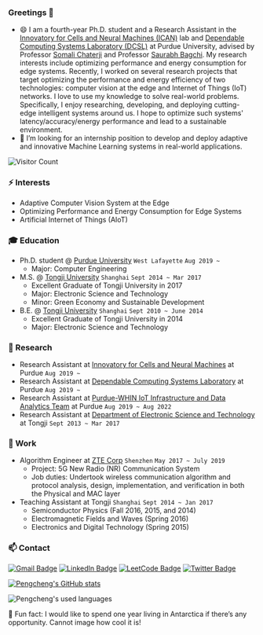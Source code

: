 ### Greetings 👋
<!-- **ChulanZhang/ChulanZhang** is a ✨ _special_ ✨ repository because its `README.md` (this file) appears on your GitHub profile. -->
<!-- Here are some ideas to get you started: -->

- 😄 I am a fourth-year Ph.D. student and a Research Assistant in the [Innovatory for Cells and Neural Machines (ICAN)](https://schaterji.io/research/) lab and [Dependable Computing Systems Laboratory (DCSL)](https://engineering.purdue.edu/dcsl/) at Purdue University, advised by Professor [Somali Chaterji](https://schaterji.io/) and Professor [Saurabh Bagchi](https://bagchi.github.io/). My research interests include optimizing performance and energy consumption for edge systems. Recently, I worked on several research projects that target optimizing the performance and energy efficiency of two technologies: computer vision at the edge and Internet of Things (IoT) networks. I love to use my knowledge to solve real-world problems. Specifically, I enjoy researching, developing, and deploying cutting-edge intelligent systems around us. I hope to optimize such systems' latency/accuracy/energy performance and lead to a sustainable environment.
- 🔭 I’m looking for an internship position to develop and deploy adaptive and innovative Machine Learning systems in real-world applications.

![Visitor Count](https://profile-counter.glitch.me/ChulanZhang/count.svg)

### ⚡ Interests
- Adaptive Computer Vision System at the Edge
- Optimizing Performance and Energy Consumption for Edge Systems
- Artificial Internet of Things (AIoT)

### :mortar_board: Education
- Ph.D. student @ [Purdue University](https://www.purdue.edu/) `West Lafayette` `Aug 2019 ~`
    - Major: Computer Engineering
- M.S. @ [Tongji University](https://www.tongji.edu.cn/eng/) `Shanghai` `Sept 2014 ~ Mar 2017`
    - Excellent Graduate of Tongji University in 2017
    - Major: Electronic Science and Technology
    - Minor: Green Economy and Sustainable Development
- B.E. @ [Tongji University](https://www.tongji.edu.cn/eng/) `Shanghai` `Sept 2010 ~ June 2014`
    - Excellent Graduate of Tongji University in 2014
    - Major: Electronic Science and Technology

### 🔭 Research
- Research Assistant at [Innovatory for Cells and Neural Machines](https://schaterji.io/research/) at Purdue ```Aug 2019 ~ ```
- Research Assistant at [Dependable Computing Systems Laboratory](https://engineering.purdue.edu/dcsl/) at Purdue ```Aug 2019 ~ ```
- Research Assistant at [Purdue-WHIN IoT Infrastructure and Data Analytics Team](https://purduewhin.ecn.purdue.edu/) at Purdue ```Aug 2019 ~ Aug 2022```
- Research Assistant at [Department of Electronic Science and Technology](https://est.tongji.edu.cn/esten/main.htm) at Tongji ```Sept 2013 ~ Mar 2017```

### :office: Work
- Algorithm Engineer at [ZTE Corp](https://www.zte.com.cn/global/) `Shenzhen` `May 2017 ~ July 2019`
    * Project: 5G New Radio (NR) Communication System
    * Job duties: Undertook wireless communication algorithm and protocol analysis, design, implementation, and verification in
both the Physical and MAC layer
- Teaching Assistant at Tongji `Shanghai` `Sept 2014 ~ Jan 2017`
    * Semiconductor Physics (Fall 2016, 2015, and 2014)
    * Electromagnetic Fields and Waves (Spring 2016)
    * Electronics and Digital Technology (Spring 2015)

### 📫 Contact 
[![Gmail Badge](https://img.shields.io/badge/Gmail-D14836?style=for-the-badge&logo=gmail&logoColor=white)](mailto:pengchengwang92@gmail.com) 
[![LinkedIn Badge](https://img.shields.io/badge/linkedin-%230077B5.svg?&style=for-the-badge&logo=linkedin&logoColor=white)](https://www.linkedin.com/in/pengcheng-wang-2b9a9515a/) 
[![LeetCode Badge](https://img.shields.io/badge/-LeetCode-FFA116?style=for-the-badge&logo=LeetCode&logoColor=black)](https://leetcode.com/Chulan/)
[![Twitter Badge](https://img.shields.io/badge/twitter-%231DA1F2.svg?&style=for-the-badge&logo=twitter&logoColor=white)](https://twitter.com/chulan_z)

[![Pengcheng's GitHub stats](https://github-readme-stats.vercel.app/api?username=ChulanZhang&theme=shades-of-purple)](https://github.com/anuraghazra/github-readme-stats)
<!-- ![Pengcheng's GitHub stats](https://github-readme-stats.vercel.app/api?username=ChulanZhang) -->
![Pengcheng's used languages](https://github-readme-stats.vercel.app/api/top-langs/?username=ChulanZhang&theme=merko&langs_count=8&layout=compact)

🌱 Fun fact: I would like to spend one year living in Antarctica if there’s any opportunity. Cannot image how cool it is!

<!-- 🔭 🌱 ⚡😄 ✨ 👋 -->

<!-- [![Hits](https://hits.seeyoufarm.com/api/count/incr/badge.svg?url=https%3A%2F%2Fgithub.com%2FChengChen2020&count_bg=%2379C83D&title_bg=%23555555&icon=&icon_color=%23FFFFFF&title=hits&edge_flat=false)](https://hits.seeyoufarm.com) -->

<!-- [![Top Langs](https://github-readme-stats.vercel.app/api/top-langs/?username=ChulanZhang)](https://github.com/ChulanZhang/github-readme-stats)

[![Top Langs](https://github-readme-stats.vercel.app/api/top-langs/?username=ChulanZhang&layout=compact)](https://github.com/ChulanZhang/github-readme-stats) -->

<!-- ![Pengcheng's GitHub stats](https://github-readme-stats.vercel.app/api?username=ChulanZhang&show_icons=true&theme=tokyonight) -->
